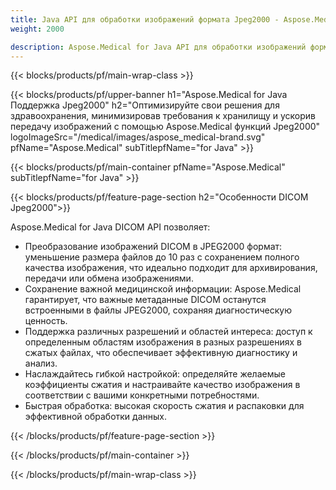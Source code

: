 ```yaml
---
title: Java API для обработки изображений формата Jpeg2000 - Aspose.Medical
weight: 2000

description: Aspose.Medical for Java API для обработки изображений формата Jpeg2000
---
```


{{< blocks/products/pf/main-wrap-class >}}

{{< blocks/products/pf/upper-banner h1="Aspose.Medical for Java Поддержка Jpeg2000" h2="Оптимизируйте свои решения для здравоохранения, минимизировав требования к хранилищу и ускорив передачу изображений с помощью Aspose.Medical функций Jpeg2000" logoImageSrc="/medical/images/aspose_medical-brand.svg" pfName="Aspose.Medical" subTitlepfName="for Java" >}}

{{< blocks/products/pf/main-container pfName="Aspose.Medical" subTitlepfName="for Java" >}}

{{< blocks/products/pf/feature-page-section h2="Особенности DICOM Jpeg2000">}}

<p>Aspose.Medical for Java DICOM API позволяет:</p>

<ul>
<li>Преобразование изображений DICOM в JPEG2000 формат: уменьшение размера файлов до 10 раз с сохранением полного качества изображения, что идеально подходит для архивирования, передачи или обмена изображениями.</li>
<li>Сохранение важной медицинской информации: Aspose.Medical гарантирует, что важные метаданные DICOM останутся встроенными в файлы JPEG2000, сохраняя диагностическую ценность.</li>
<li>Поддержка различных разрешений и областей интереса: доступ к определенным областям изображения в разных разрешениях в сжатых файлах, что обеспечивает эффективную диагностику и анализ.</li>
<li>Наслаждайтесь гибкой настройкой: определяйте желаемые коэффициенты сжатия и настраивайте качество изображения в соответствии с вашими конкретными потребностями.</li>
<li>Быстрая обработка: высокая скорость сжатия и распаковки для эффективной обработки данных.</li>
</ul>

{{< /blocks/products/pf/feature-page-section >}}

{{< /blocks/products/pf/main-container >}}

{{< /blocks/products/pf/main-wrap-class >}}